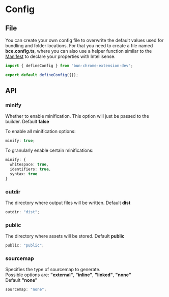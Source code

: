 # Config

## File

You can create your own config file to overwrite the default values used for bundling and folder locations.
For that you need to create a file named **bce.config.ts**, where you can also use a helper function similar to the [Manifest](/manifest) to declare your properties with Intellisense.

```ts
import { defineConfig } from "bun-chrome-extension-dev";

export default defineConfig({});
```

## API

### **minify**

Whether to enable minification.
This option will just be passed to the builder.
Default **false**

To enable all minification options:

```ts
minify: true;
```

To granularly enable certain minifications:

```ts
minify: {
  whitespace: true,
  identifiers: true,
  syntax: true
}
```

### **outdir**

The directory where output files will be written.
Default **dist**

```ts
outdir: "dist";
```

### **public**

The directory where assets will be stored.
Default **public**

```ts
public: "public";
```

### **sourcemap**

Specifies the type of sourcemap to generate.  
Possible options are: **"external"**, **"inline"**, **"linked"**, **"none"**  
Default **"none"**

```ts
sourcemap: "none";
```

